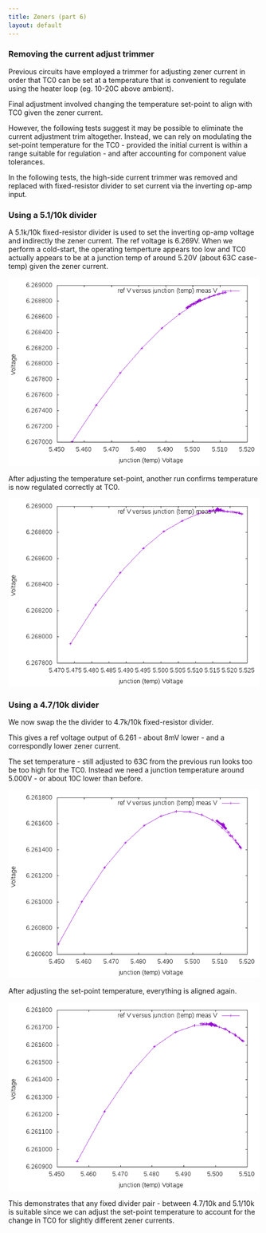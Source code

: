 ```yaml
---
title: Zeners (part 6)
layout: default
---
```


### Removing the current adjust trimmer

Previous circuits have employed a trimmer for adjusting zener current in order that TC0 can be set at a temperature that is convenient to regulate using the heater  loop (eg. 10-20C above ambient).

Final adjustment involved changing the temperature set-point to align with TC0 given the zener current.

However, the following tests suggest it may be possible to eliminate the current adjustment trim altogether. Instead, we can rely on modulating the set-point temperature for the TC0 - provided the initial current is within a range suitable for regulation - and after accounting for component value tolerances.

In the following tests, the high-side current trimmer was removed and replaced with fixed-resistor divider to set current via the inverting op-amp input.

### Using a 5.1/10k divider


A 5.1k/10k fixed-resistor divider is used to set the inverting op-amp voltage and indirectly the zener current. The ref voltage is 6.269V. When we perform a cold-start, the operating temperture appears too low and TC0 actually appears to be at a junction temp of around 5.20V (about 63C case-temp) given the zener current.

![plot](/public/images/dw232/run-25/output/plot-04.png)

After adjusting the temperature set-point, another run confirms temperature is now regulated correctly at TC0.

![plot](/public/images/dw232/run-26/output/plot-04.png)

### Using a 4.7/10k divider

We now swap the the divider to 4.7k/10k fixed-resistor divider.

This gives a ref voltage output of 6.261 - about 8mV lower - and a correspondly lower zener current.

The set temperature - still adjusted to 63C from the previous run looks too be too high for the TC0. Instead we need a junction temperature around 5.000V - or about 10C lower than before.

![plot](/public/images/dw232/run-27/output/plot-04.png)

After adjusting the set-point temperature, everything is aligned again.

![plot](/public/images/dw232/run-28/output/plot-04.png)


This demonstrates that any fixed divider pair - between 4.7/10k and 5.1/10k is suitable since we can adjust the set-point temperature to account for the change in TC0 for slightly different zener currents.


